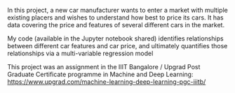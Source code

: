 In this project, a new car manufacturer wants to enter a market with multiple existing placers and wishes to understand how best to price its cars. It has data covering the price and features of several different cars in the market.

My code (available in the Jupyter notebook shared) identifies relationships between different car features and car price, and ultimately quantifies those relationships via a multi-variable regression model

This project was an assignment in the IIIT Bangalore / Upgrad Post Graduate Certificate programme in Machine and Deep Learning: https://www.upgrad.com/machine-learning-deep-learning-pgc-iiitb/
